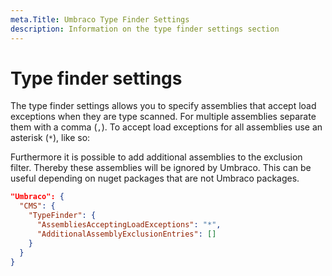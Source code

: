 ```yaml
---
meta.Title: Umbraco Type Finder Settings
description: Information on the type finder settings section
---
```


# Type finder settings

The type finder settings allows you to specify assemblies that accept load exceptions when they are type scanned. For multiple assemblies separate them with a comma (`,`). To accept load exceptions for all assemblies use an asterisk (`*`), like so:

Furthermore it is possible to add additional assemblies to the exclusion filter. Thereby these assemblies will be ignored by Umbraco. This can be useful depending on nuget packages that are not Umbraco packages.

```json
"Umbraco": {
  "CMS": {
    "TypeFinder": {
      "AssembliesAcceptingLoadExceptions": "*",
      "AdditionalAssemblyExclusionEntries": []
    }
  }
}
```
